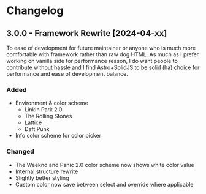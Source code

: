 # Changelog

## 3.0.0 - Framework Rewrite [2024-04-xx]

To ease of development for future maintainer or anyone who is much more comfortable with framework rather than raw dog HTML. As much as I prefer working on vanilla side for performance reason, I do want people to contribute without hassle and I find Astro+SolidJS to be solid (ha) choice for performance and ease of development balance.

### Added

-  Environment & color scheme
   -  Linkin Park 2.0
   -  The Rolling Stones
   -  Lattice
   -  Daft Punk
-  Info color scheme for color picker

### Changed

-  The Weeknd and Panic 2.0 color scheme now shows white color value
-  Internal structure rewrite
-  Slightly better styling
-  Custom color now save between select and override where applicable
